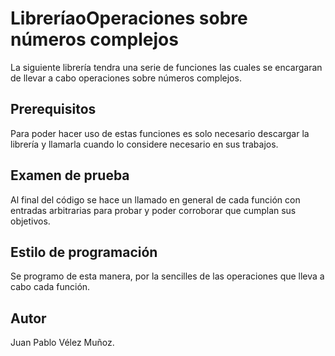 # LibreríaoOperaciones sobre números complejos
La siguiente librería tendra una serie de funciones las cuales se encargaran de
llevar a cabo operaciones sobre números complejos.

## Prerequisitos
Para poder hacer uso de estas funciones es solo necesario descargar la librería y llamarla
cuando lo considere necesario en sus trabajos.

## Examen de prueba
Al final del código se hace un llamado en general de cada función con entradas arbitrarias
para probar y poder corroborar que cumplan sus objetivos.

## Estilo de programación
Se programo de esta manera, por la sencilles de las operaciones que lleva a cabo cada función.

## Autor
Juan Pablo Vélez Muñoz.

